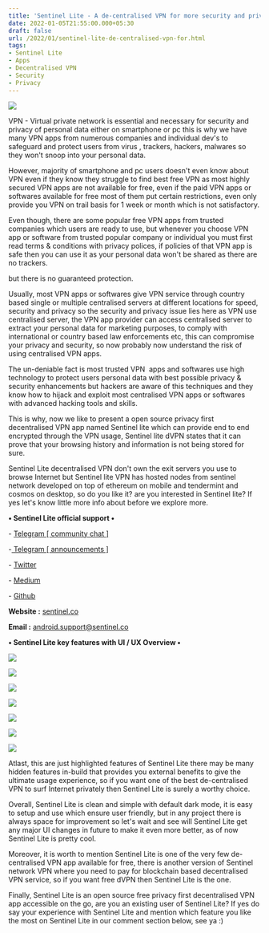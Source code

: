 ```yaml
---
title: 'Sentinel Lite - A de-centralised VPN for more security and privacy on the go.'
date: 2022-01-05T21:55:00.000+05:30
draft: false
url: /2022/01/sentinel-lite-de-centralised-vpn-for.html
tags: 
- Sentinel Lite
- Apps
- Decentralised VPN
- Security
- Privacy
---
```


 [![](https://lh3.googleusercontent.com/-jwH2XM4Dw7I/YdW97fwfIeI/AAAAAAAAIT0/uQ90Ie9HTYEqSxDdwOxUj_FZEHMNqy9DACNcBGAsYHQ/s1600/1641397736912924-0.png)](https://lh3.googleusercontent.com/-jwH2XM4Dw7I/YdW97fwfIeI/AAAAAAAAIT0/uQ90Ie9HTYEqSxDdwOxUj_FZEHMNqy9DACNcBGAsYHQ/s1600/1641397736912924-0.png) 

  

VPN - Virtual private network is essential and necessary for security and privacy of personal data either on smartphone or pc this is why we have many VPN apps from numerous companies and individual dev's to safeguard and protect users from virus , trackers, hackers, malwares so they won't snoop into your personal data.

  

However, majority of smartphone and pc users doesn't even know about VPN even if they know they struggle to find best free VPN as most highly secured VPN apps are not available for free, even if the paid VPN apps or softwares available for free most of them put certain restrictions, even only provide you VPN on trail basis for 1 week or month which is not satisfactory.

  

Even though, there are some popular free VPN apps from trusted companies which users are ready to use, but whenever you choose VPN app or software from trusted popular company or individual you must first read terms & conditions with privacy polices, if policies of that VPN app is safe then you can use it as your personal data won't be shared as there are no trackers.

but there is no guaranteed protection.

  

Usually, most VPN apps or softwares give VPN service through country based single or multiple centralised servers at different locations for speed, security and privacy so the security and privacy issue lies here as VPN use centralised server, the VPN app provider can access centralised server to extract your personal data for marketing purposes, to comply with international or country based law enforcements etc, this can compromise your privacy and security, so now probably now understand the risk of using centralised VPN apps.

  

The un-deniable fact is most trusted VPN  apps and softwares use high technology to protect users personal data with best possible privacy & security enhancements but hackers are aware of this techniques and they know how to hijack and exploit most centralised VPN apps or softwares with advanced hacking tools and skills.

  

This is why, now we like to present a open source privacy first decentralised VPN app named Sentinel lite which can provide end to end encrypted through the VPN usage, Sentinel lite dVPN states that it can prove that your browsing history and information is not being stored for sure.

  

Sentinel Lite decentralised VPN don't own the exit servers you use to browse Internet but Sentinel lite VPN has hosted nodes from sentinel network developed on top of ethereum on mobile and tendermint and cosmos on desktop, so do you like it? are you interested in Sentinel lite? If yes let's know little more info about before we explore more.

  

**• Sentinel Lite official support •**

\- [Telegram \[ community chat \]](https://t.me/sentinel_co)

\-[ Telegram \[ announcements \]](https://t.me/sentinel_announcements)  

\- [Twitter](https://twitter.com/sentinel_co)

\- [Medium](https://medium.com/sentinel)

\- [Github](https://github.com/sentinel-official/sentinel/releases/)

  

**Website :** [sentinel.co](http://sentinel.co)

**Email :** [android.support@sentinel.co](mailto:android.support@sentinel.co)

  

**• Sentinel Lite key features with UI / UX Overview •**

 **[![](https://lh3.googleusercontent.com/-r5rLsmFMVRs/YdXGh5GeW4I/AAAAAAAAIUU/T-RcW2f-QFoQMaL4QppLV8TR0EShKq-SACNcBGAsYHQ/s1600/1641399938358409-0.png)](https://lh3.googleusercontent.com/-r5rLsmFMVRs/YdXGh5GeW4I/AAAAAAAAIUU/T-RcW2f-QFoQMaL4QppLV8TR0EShKq-SACNcBGAsYHQ/s1600/1641399938358409-0.png)** 

 **[![](https://lh3.googleusercontent.com/-eEd4ZtfhJis/YdXGgiKHAII/AAAAAAAAIUQ/L1aefWZJgdkWdaw4fTnwnFFMA22oHNrlACNcBGAsYHQ/s1600/1641399933592420-1.png)](https://lh3.googleusercontent.com/-eEd4ZtfhJis/YdXGgiKHAII/AAAAAAAAIUQ/L1aefWZJgdkWdaw4fTnwnFFMA22oHNrlACNcBGAsYHQ/s1600/1641399933592420-1.png)** 

 **[![](https://lh3.googleusercontent.com/-ZU4xQGzOkfw/YdXGfdr71EI/AAAAAAAAIUM/-BXZzBhvXJ0FC7ayHxwrRgzRsfcZYdSlQCNcBGAsYHQ/s1600/1641399928826339-2.png)](https://lh3.googleusercontent.com/-ZU4xQGzOkfw/YdXGfdr71EI/AAAAAAAAIUM/-BXZzBhvXJ0FC7ayHxwrRgzRsfcZYdSlQCNcBGAsYHQ/s1600/1641399928826339-2.png)** 

 **[![](https://lh3.googleusercontent.com/-PfjRxB1IUgQ/YdXGeTE3wWI/AAAAAAAAIUI/i7KuMgMp7BYQsJoZUWhtGf2AsumOjtNWQCNcBGAsYHQ/s1600/1641399925293996-3.png)](https://lh3.googleusercontent.com/-PfjRxB1IUgQ/YdXGeTE3wWI/AAAAAAAAIUI/i7KuMgMp7BYQsJoZUWhtGf2AsumOjtNWQCNcBGAsYHQ/s1600/1641399925293996-3.png)** 

 **[![](https://lh3.googleusercontent.com/-UPxLEKt3zoA/YdXGdar8qiI/AAAAAAAAIUE/M7OZbX1UG1o7jn9JNCScOZP9qMDHndILwCNcBGAsYHQ/s1600/1641399920848112-4.png)](https://lh3.googleusercontent.com/-UPxLEKt3zoA/YdXGdar8qiI/AAAAAAAAIUE/M7OZbX1UG1o7jn9JNCScOZP9qMDHndILwCNcBGAsYHQ/s1600/1641399920848112-4.png)** 

 **[![](https://lh3.googleusercontent.com/-jxD8NnJbGSU/YdXGcDeYPHI/AAAAAAAAIUA/Ac-lxsqEEJow74NhBqadNgM1i8HBzq19QCNcBGAsYHQ/s1600/1641399916042197-5.png)](https://lh3.googleusercontent.com/-jxD8NnJbGSU/YdXGcDeYPHI/AAAAAAAAIUA/Ac-lxsqEEJow74NhBqadNgM1i8HBzq19QCNcBGAsYHQ/s1600/1641399916042197-5.png)** 

 **[![](https://lh3.googleusercontent.com/-y6Onas5l-5Y/YdXGbOcQfBI/AAAAAAAAIT8/DXzIthg-yLYaMiZ-QSRijTv3SKzCxE2mgCNcBGAsYHQ/s1600/1641399911660484-6.png)](https://lh3.googleusercontent.com/-y6Onas5l-5Y/YdXGbOcQfBI/AAAAAAAAIT8/DXzIthg-yLYaMiZ-QSRijTv3SKzCxE2mgCNcBGAsYHQ/s1600/1641399911660484-6.png)** 

Atlast, this are just highlighted features of Sentinel Lite there may be many hidden features in-build that provides you external benefits to give the ultimate usage experience, so if you want one of the best de-centralised VPN to surf Internet privately then Sentinel Lite is surely a worthy choice.

  

Overall, Sentinel Lite is clean and simple with default dark mode, it is easy to setup and use which ensure user friendly, but in any project there is always space for improvement so let's wait and see will Sentinel Lite get any major UI changes in future to make it even more better, as of now Sentinel Lite is pretty cool.

  

Moreover, it is worth to mention Sentinel Lite is one of the very few de-centralised VPN app available for free, there is another version of Sentinel network VPN where you need to pay for blockchain based decentralised VPN service, so if you want free dVPN then Sentinel Lite is the one.

  

Finally, Sentinel Lite is an open source free privacy first decentralised VPN app accessible on the go, are you an existing user of Sentinel Lite? If yes do say your experience with Sentinel Lite and mention which feature you like the most on Sentinel Lite in our comment section below, see ya :)